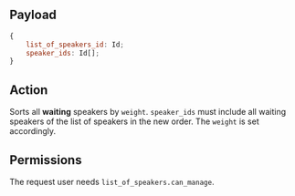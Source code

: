 ## Payload
```js
{
    list_of_speakers_id: Id;
    speaker_ids: Id[];
}
```

## Action
Sorts all **waiting** speakers by `weight`. `speaker_ids` must include all waiting speakers of the list of speakers in the new order. The `weight` is set accordingly.

## Permissions
The request user needs `list_of_speakers.can_manage`.
